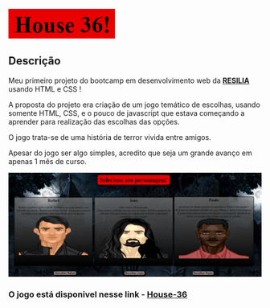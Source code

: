 ![Logo](./img/House.png) 

## Descrição

Meu primeiro projeto do bootcamp em desenvolvimento web da   **[RESILIA](https://www.resilia.com.br/)**  usando HTML e CSS !

A proposta do projeto era criação de um jogo temático de escolhas, usando somente HTML, CSS, e o pouco de javascript que estava começando a aprender para 
realização das escolhas das opções.

O jogo trata-se de uma história de terror vivida entre amigos.

Apesar do jogo ser algo simples, acredito que seja um grande avanço em apenas 1 mês de curso.

![img](./img/select.png)

### O jogo está disponivel nesse link  - **[House-36](https://rafael753.github.io/house-36/)**
